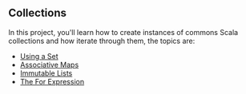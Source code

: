 Collections
---------------------------------
In this project, you'll learn how to create instances of commons Scala collections and how iterate through them, the topics are:

* [Using a Set](https://github.com/robsonoduarte/learn-scala/blob/master/pragmatic-scala/collections/src/main/scala/br/com/mystudies/scala/UsingSet.scala)
* [Associative Maps](https://github.com/robsonoduarte/learn-scala/blob/master/pragmatic-scala/collections/src/main/scala/br/com/mystudies/scala/AssociativeMaps.scala)
* [Immutable Lists](https://github.com/robsonoduarte/learn-scala/blob/master/pragmatic-scala/collections/src/main/scala/br/com/mystudies/scala/ImmutableLists.scala)
* [The For Expression](https://github.com/robsonoduarte/learn-scala/blob/master/pragmatic-scala/collections/src/main/scala/br/com/mystudies/scala/TheForExpression.scala)

